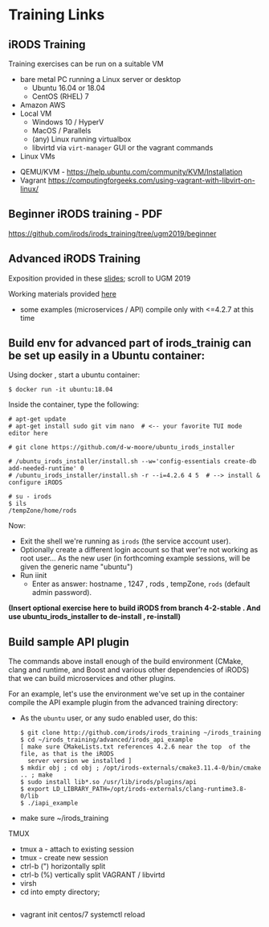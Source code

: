 # Training Links

iRODS Training
---

Training exercises can be run on a suitable VM 

   * bare metal PC running a Linux server or desktop
      - Ubuntu 16.04 or 18.04
      - CentOS (RHEL) 7
   * Amazon AWS
   * Local VM
      - Windows 10 / HyperV 
      - MacOS / Parallels
      - (any) Linux running virtualbox
      - libvirtd via `virt-manager` GUI or the vagrant commands
   * Linux VMs
   - QEMU/KVM - https://help.ubuntu.com/community/KVM/Installation
   - Vagrant https://computingforgeeks.com/using-vagrant-with-libvirt-on-linux/


Beginner iRODS training - PDF
---
https://github.com/irods/irods_training/tree/ugm2019/beginner 
 

Advanced iRODS Training
---

Exposition provided in these [slides](https://slides.com/irods); scroll to UGM 2019

Working materials provided [here](https://github.com/irods/irods_training/tree/ugm2019/advanced) 
   * some examples (microservices / API) compile only with <=4.2.7 at this time

## Build env for advanced part of irods_trainig can be set up easily in a Ubuntu  container:

Using docker , start a ubuntu container:
   ```
   $ docker run -it ubuntu:18.04
   ```

Inside the container, type the following:
   ```
   # apt-get update 
   # apt-get install sudo git vim nano  # <-- your favorite TUI mode editor here

   # git clone https://github.com/d-w-moore/ubuntu_irods_installer

   # /ubuntu_irods_installer/install.sh --w='config-essentials create-db add-needed-runtime' 0
   # /ubuntu_irods_installer/install.sh -r --i=4.2.6 4 5  # --> install & configure iRODS

   # su - irods
   $ ils
   /tempZone/home/rods
   ```

Now:
   - Exit the shell we're running as `irods` (the service account user).
   - Optionally create a different login account so that wer're not working as root user...
As the new user (in forthcoming example sessions, will be given the generic name "ubuntu")
   - Run iinit
      * Enter as answer: hostname , 1247 , rods , tempZone, `rods` (default admin password).


**(Insert optional exercise here to build iRODS from branch 4-2-stable .
   And use ubuntu_irods_installer to de-install , re-install)**


## Build sample API plugin

The commands above install enough of the build environment (CMake, clang and runtime, and
Boost and various other dependencies of iRODS) that we can build microservices and other 
plugins.

For an example, let's use the environment we've set up in the container compile the API example
plugin from the advanced training directory:

   - As the `ubuntu` user, or any sudo enabled user, do this:
     ```
     $ git clone http://github.com/irods/irods_training ~/irods_training
     $ cd ~/irods_training/advanced/irods_api_example
     [ make sure CMakeLists.txt references 4.2.6 near the top  of the file, as that is the iRODS
       server version we installed ]
     $ mkdir obj ; cd obj ; /opt/irods-externals/cmake3.11.4-0/bin/cmake .. ; make
     $ sudo install lib*.so /usr/lib/irods/plugins/api
     $ export LD_LIBRARY_PATH=/opt/irods-externals/clang-runtime3.8-0/lib
     $ ./iapi_example
     
     ```
   - make sure ~/irods_training




TMUX
   - tmux a - attach to existing session
   - tmux   - create new session
   - ctrl-b (") horizontally split
   - ctrl-b (%) vertically split
VAGRANT / libvirtd
   - virsh
   - cd into empty directory;
     ``` vagrant init centos/7
   - vagrant init centos/7
systemctl reload 
